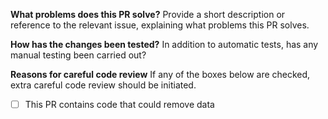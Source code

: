 **What problems does this PR solve?**
Provide a short description or reference to the relevant issue, explaining what problems this PR solves.

**How has the changes been tested?**
In addition to automatic tests, has any manual testing been carried out?

**Reasons for careful code review**
If any of the boxes below are checked, extra careful code review should be initiated.

  - [ ] This PR contains code that could remove data
